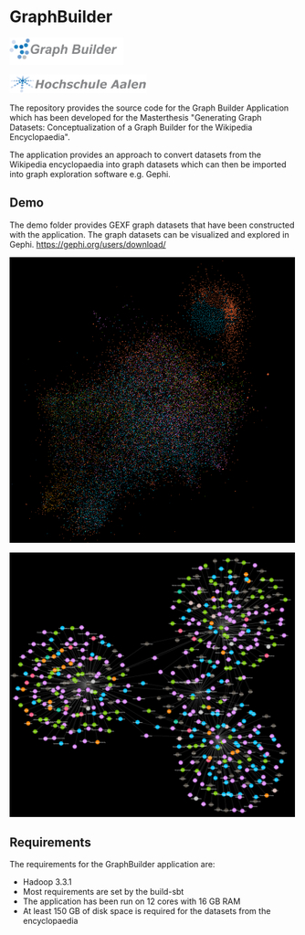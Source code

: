 # GraphBuilder

<img src="demo/images/graph-builder.png" width="200"/>  <br />

<img src="demo/images/Logo_HSAA.png" width="240"/> 

The repository provides the source code for the Graph Builder Application which has been developed for the Masterthesis "Generating Graph Datasets: Conceptualization of a Graph Builder for the Wikipedia Encyclopaedia". 

The application provides an approach to convert datasets from the Wikipedia encyclopaedia into graph datasets which can then be imported into graph exploration software e.g. Gephi. 

## Demo

The demo folder provides GEXF graph datasets that have been constructed with the application. The graph datasets can be visualized and explored in Gephi. https://gephi.org/users/download/


<img src="demo/images/main.png?raw=true" width="500"/>  <br />

<img src="demo/images/export.png?raw=true" width="500"/>


## Requirements 

The requirements for the GraphBuilder application are:

* Hadoop 3.3.1 
* Most requirements are set by the build-sbt
* The application has been run on 12 cores with 16 GB RAM
* At least 150 GB of disk space is required for the datasets from the encyclopaedia